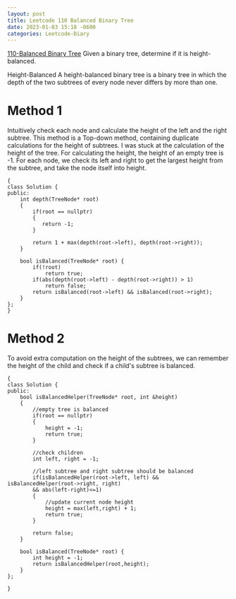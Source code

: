 ```yaml
---
layout: post
title: Leetcode 110 Balanced Binary Tree
date: 2023-01-03 15:18 -0600
categories: Leetcode-Diary
---
```

[110-Balanced Binary Tree](https://leetcode.com/problems/balanced-binary-tree/description/)
Given a binary tree, determine if it is height-balanced.

Height-Balanced
A height-balanced binary tree is a binary tree in which the depth of the two subtrees of every node never differs by more than one.

# Method 1
Intuitively check each node and calculate the height of the left and the right subtree. This method is a Top-down method, containing duplicate calculations for the height of subtrees.
I was stuck at the calculation of the height of the tree. For calculating the height, the height of an empty tree is -1. 
For each node, we check its left and right to get the largest height from the subtree, and take the node itself into height.
```
{
class Solution {
public:
    int depth(TreeNode* root)
    {
        if(root == nullptr)
        {
           return -1;
        }

        return 1 + max(depth(root->left), depth(root->right));
    }
    
    bool isBalanced(TreeNode* root) {
        if(!root)
            return true;
        if(abs(depth(root->left) - depth(root->right)) > 1)
            return false;
        return isBalanced(root->left) && isBalanced(root->right);
    }
};
}
```

# Method 2
To avoid extra computation on the height of the subtrees, we can remember the height of the child and check if a child's subtree is balanced.

```
{
class Solution {
public:
    bool isBalancedHelper(TreeNode* root, int &height)
    {
        //empty tree is balanced
        if(root == nullptr)
        {
            height = -1;
            return true;
        }

        //check children
        int left, right = -1;

        //left subtree and right subtree should be balanced
        if(isBalancedHelper(root->left, left) && isBalancedHelper(root->right, right) 
        && abs(left-right)<=1)
        {
            //update current node height
            height = max(left,right) + 1;
            return true;
        }

        return false;
    }
    
    bool isBalanced(TreeNode* root) {
        int height = -1;
        return isBalancedHelper(root,height);
    }
};

}
```
